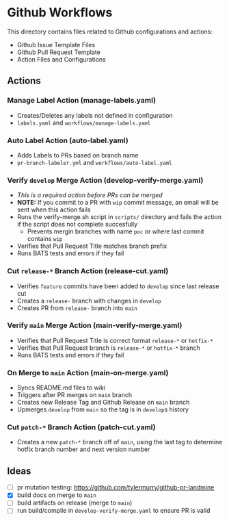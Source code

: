 # Github Workflows 

This directory contains files related to Github configurations and actions:
 
  - Github Issue Template Files
  - Github Pull Request Template
  - Action Files and Configurations

## Actions

  ### Manage Label Action (manage-labels.yaml)

  - Creates/Deletes any labels not defined in configuration
  - `labels.yaml` and `workflows/manage-labels.yaml`

  ### Auto Label Action (auto-label.yaml)

  - Adds Labels to PRs based on branch name
  - `pr-branch-labeler.yml` and `workflows/auto-label.yaml`

  ### Verify `develop` Merge Action (develop-verify-merge.yaml)

  - _This is a required action before PRs can be merged_
  - **NOTE:** If you commit to a PR with `wip` commit message, an email will be sent when this action fails
  - Runs the verify-merge.sh script in `scripts/` directory and fails the action if the script does not complete succesfully
    - Prevents mergin branches with name `poc` or where last commit contains `wip` 
  - Verifies that Pull Request Title matches branch prefix
  - Runs BATS tests and errors if they fail

  ### Cut `release-*` Branch Action (release-cut.yaml)
  - Verifies `feature` commits have been added to `develop` since last release cut
  - Creates a `release-` branch with changes in `develop`
  - Creates PR from `release-` branch into `main`

  ### Verify `main` Merge Action (main-verify-merge.yaml)
  - Verifies that Pull Request Title is correct format `release-*` or `hotfix-*`
  - Verifies that Pull Request branch is `release-*` or `hotfix-*` branch
  - Runs BATS tests and errors if they fail

  ### On Merge to `main` Action (main-on-merge.yaml)
  - Syncs README.md files to wiki
  - Triggers after PR merges on `main` branch
  - Creates new Release Tag and Github Release on `main` branch
  - Upmerges `develop` from `main` so the tag is in `develop`s history

  ### Cut `patch-*` Branch Action (patch-cut.yaml)
  - Creates a new `patch-*` branch off of `main`, using the last tag to determine hotfix branch number and next version number




## Ideas
  - [ ] pr mutation testing: https://github.com/tylermurry/github-pr-landmine
  - [x] build docs on merge to `main`
  - [ ] build artifacts on release (merge to `main`)
  - [ ] run build/compile in `develop-verify-merge.yaml` to ensure PR is valid
